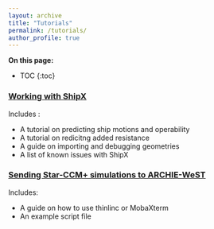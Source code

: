 ```yaml
---
layout: archive
title: "Tutorials"
permalink: /tutorials/
author_profile: true
---
```


**On this page:**
* TOC
{:toc}


### [Working with ShipX](https://momchil-terziev.github.io/resources/Working-with-shipx-title)
Includes :
- A tutorial on predicting ship motions and operability
- A tutorial on redicitng added resistance
- A guide on importing and debugging geometries
- A list of known issues with ShipX

### [Sending Star-CCM+ simulations to ARCHIE-WeST](https//:momchil-terziev.github.io/resources/Using-script-files-in-Star-CCM+)
Includes:
- A guide on how to use thinlinc or MobaXterm
- An example script file

